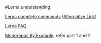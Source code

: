#Lerna understanding

[Lerna complete commands](https://www.npmjs.com/package/@stem/lerna) ([Alternative Link](https://github.com/lerna/lerna#--npm-client-client))

[Lerna FAQ](https://github.com/lerna/lerna/blob/master/FAQ.md)

[Monorepos By Example](https://codeburst.io/monorepos-by-example-part-1-3a883b49047e), refer part 1 and 2


